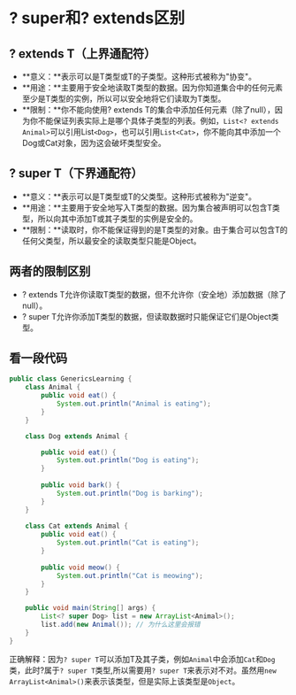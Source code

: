 # ? super和? extends区别

## ? extends T（上界通配符）
- **意义：**表示可以是T类型或T的子类型。这种形式被称为"协变"。
- **用途：**主要用于安全地读取T类型的数据。因为你知道集合中的任何元素至少是T类型的实例，所以可以安全地将它们读取为T类型。
- **限制：**你不能向使用? extends T的集合中添加任何元素（除了null），因为你不能保证列表实际上是哪个具体子类型的列表。例如，`List<? extends Animal>`可以引用List`<Dog>`，也可以引用`List<Cat>`，你不能向其中添加一个Dog或Cat对象，因为这会破坏类型安全。

## ? super T（下界通配符）
- **意义：**表示可以是T类型或T的父类型。这种形式被称为"逆变"。
- **用途：**主要用于安全地写入T类型的数据。因为集合被声明可以包含T类型，所以向其中添加T或其子类型的实例是安全的。
- **限制：**读取时，你不能保证得到的是T类型的对象。由于集合可以包含T的任何父类型，所以最安全的读取类型只能是Object。

## 两者的限制区别
- ? extends T允许你读取T类型的数据，但不允许你（安全地）添加数据（除了null）。
- ? super T允许你添加T类型的数据，但读取数据时只能保证它们是Object类型。

## 看一段代码
```java
public class GenericsLearning {
    class Animal {
        public void eat() {
            System.out.println("Animal is eating");
        }
    }

    class Dog extends Animal {

        public void eat() {
            System.out.println("Dog is eating");
        }
        
        public void bark() {
            System.out.println("Dog is barking");
        }
    }
    
    class Cat extends Animal {
        public void eat() {
            System.out.println("Cat is eating");
        }
        
        public void meow() {
            System.out.println("Cat is meowing");
        }
    }

    public void main(String[] args) {
        List<? super Dog> list = new ArrayList<Animal>();
        list.add(new Animal()); // 为什么这里会报错
    }
}
```

正确解释：因为`? super T`可以添加T及其子类，例如`Animal`中会添加`Cat`和`Dog`类，此时?属于`? super T`类型,所以需要用`? super T`来表示对不对。虽然用`new ArrayList<Animal>()`来表示该类型，但是实际上该类型是`Object`。

